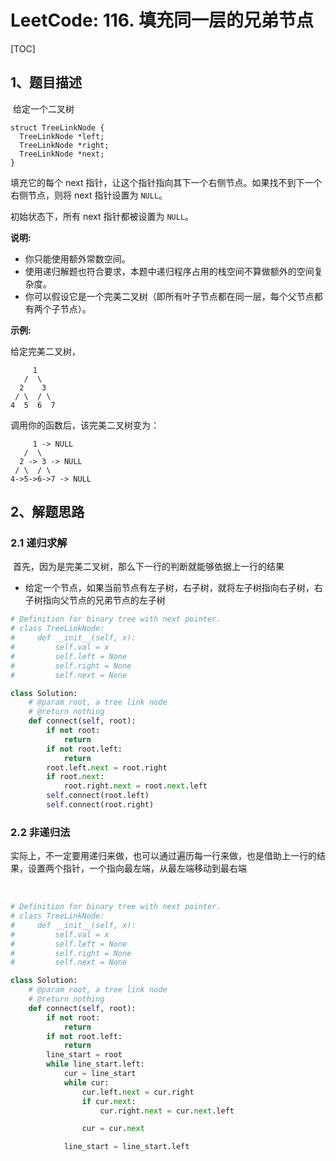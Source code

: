 # LeetCode: 116. 填充同一层的兄弟节点

[TOC]



## 1、题目描述

​	给定一个二叉树

```
struct TreeLinkNode {
  TreeLinkNode *left;
  TreeLinkNode *right;
  TreeLinkNode *next;
}
```

填充它的每个 next 指针，让这个指针指向其下一个右侧节点。如果找不到下一个右侧节点，则将 next 指针设置为 `NULL`。

初始状态下，所有 next 指针都被设置为 `NULL`。

**说明:**

- 你只能使用额外常数空间。
- 使用递归解题也符合要求，本题中递归程序占用的栈空间不算做额外的空间复杂度。
- 你可以假设它是一个完美二叉树（即所有叶子节点都在同一层，每个父节点都有两个子节点）。

**示例:**

给定完美二叉树，

```
     1
   /  \
  2    3
 / \  / \
4  5  6  7
```

调用你的函数后，该完美二叉树变为：

```
     1 -> NULL
   /  \
  2 -> 3 -> NULL
 / \  / \
4->5->6->7 -> NULL
```



## 2、解题思路

### 2.1 递归求解

​	首先，因为是完美二叉树，那么下一行的判断就能够依据上一行的结果

- 给定一个节点，如果当前节点有左子树，右子树，就将左子树指向右子树，右子树指向父节点的兄弟节点的左子树



```python
# Definition for binary tree with next pointer.
# class TreeLinkNode:
#     def __init__(self, x):
#         self.val = x
#         self.left = None
#         self.right = None
#         self.next = None

class Solution:
    # @param root, a tree link node
    # @return nothing
    def connect(self, root):
        if not root:
            return
        if not root.left:
            return
        root.left.next = root.right
        if root.next:
            root.right.next = root.next.left
        self.connect(root.left)
        self.connect(root.right)
```



### 2.2 非递归法

​	实际上，不一定要用递归来做，也可以通过遍历每一行来做，也是借助上一行的结果，设置两个指针，一个指向最左端，从最左端移动到最右端

​	

```python
# Definition for binary tree with next pointer.
# class TreeLinkNode:
#     def __init__(self, x):
#         self.val = x
#         self.left = None
#         self.right = None
#         self.next = None

class Solution:
    # @param root, a tree link node
    # @return nothing
    def connect(self, root):
        if not root:
            return
        if not root.left:
            return
        line_start = root
        while line_start.left:
            cur = line_start
            while cur:
                cur.left.next = cur.right
                if cur.next:
                    cur.right.next = cur.next.left

                cur = cur.next

            line_start = line_start.left
```





